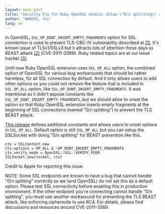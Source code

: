 ```yaml
---
layout: news_post
title: "Security Fix for Ruby OpenSSL module: Allow \"0/n splitting\" as a prevention for the TLS BEAST attack."
author: "NARUSE, Yui"
lang: en
---
```


In OpenSSL, `SSL_OP_DONT_INSERT_EMPTY_FRAGMENTS` option for SSL
connection is used to prevent TLS-CBC-IV vulnerability described at
[\[1\]][1]. It\'s known issue of TLSv1/SSLv3 but it attracts lots of
attention these days as BEAST attack [\[2\]][2] (CVE-2011-3389). Ruby
related topics are at our issue tracker [\[3\]][3].

Until now Ruby OpenSSL extension uses `SSL_OP_ALL` option, the combined
option of OpenSSL for various bug workarounds that should be rather
harmless, for all SSL connection by default. And it only allows users to
add other options so you could not remove the feature that is included
in `SSL_OP_ALL` option, like `SSL_OP_DONT_INSERT_EMPTY_FRAGMENTS`. It
was intentional as it didn\'t expose constants like
`SSL_OP_DONT_INSERT_EMPTY_FRAGMENTS`, but we should allow to unset the
option so that Ruby OpenSSL extension inserts empty fragments at the
beginning of SSL connections (named \"0/n splitting\") to prevent the
TLS BEAST attack.

[This release][4] defines additional constants and allows users to unset
options in `SSL_OP_ALL`. Default option is still `SSL_OP_ALL` but you
can setup the SSLSocket with doing \"0/n splitting\" for BEAST
prevention like this.

    ctx = SSLContext.new
    ctx.options = OP_ALL & ~OP_DONT_INSERT_EMPTY_FRAGMENTS
    ctx.verify_mode = OpenSSL::SSL::VERIFY_PEER
    SSLSocket.new(socket, ctx)

Credit to Apple for reporting this issue.

NOTE: Some SSL endpoints are known to have a bug that cannot handle
\"0/n splitting\" correctly so we (and OpenSSL) do not set this as a
default option. Please test SSL connectivity before enabling this in
production environment. If the other endpoint you\'re connecting cannot
handle \"0/n splitting\", you must use another workaround for preventing
the TLS BEAST attack, like enforcing ciphersuite to use RC4. For
details, please find discussions and resources around CVE-2011-3389.



[1]: http://www.openssl.org/~bodo/tls-cbc.txt 
[2]: http://web.nvd.nist.gov/view/vuln/detail?vulnId=CVE-2011-3389 
[3]: https://bugs.ruby-lang.org/5353 
[4]: http://mla.n-z.jp/?ruby-talk=393484 
